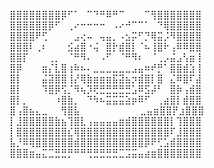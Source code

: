 ⣿⣿⣿⣿⣿⣿⣿⣿⡿⠋⠁⠀⠉⠙⠛⠿⠛⠉⠀⠀⠀⠉⢻⣿⣿⣿⣿⣿⣿⣿
⣿⣿⣿⣿⣿⣿⡿⠋⠀⢀⠔⠒⠒⠒⠒⠀⠠⠔⠚⠉⠉⠁⠀⠙⢿⣿⣿⣿⣿⣿
⣿⣿⣿⣿⠟⢋⠀⠀⠀⠀⣠⢔⠤⠀⢤⣤⡀⠠⣢⡭⠋⡙⢿⣭⡨⠻⣿⣿⣿⣿
⣿⣿⣿⠇⢀⠆⠀⠀⠀⣪⣴⣿⠐⢬⠀⣿⡗⣾⣿⡇⠈⠦⢸⣿⠗⢠⠿⠿⣿⣿
⣿⣿⡏⠀⠀⠀⢀⡀⠀⠈⠛⠻⠄⠀⠠⠋⠀⠈⠛⠻⠆⠀⠈⢀⡠⣬⣠⢣⣶⢸
⣿⡿⠀⠀⠀⣶⡌⣇⣿⢰⠷⠦⠄⣀⣀⣀⣀⣀⣀⣠⣤⠶⠞⡛⠁⣿⣿⣾⣱⢸
⣿⡇⠀⠀⠀⣬⣽⣿⣿⢸⡜⢿⣷⣶⣶⣶⣯⣽⣦⡲⣾⣿⡇⣿⠀⣌⠿⣿⠏⣼
⣿⡇⠀⠀⠀⠹⣿⡿⢫⡈⠻⢦⡹⢟⣛⣛⣛⣛⣛⣡⠿⣫⡼⠃⠀⣿⡷⢠⣾⣿
⣿⡇⡀⠀⠀⠀⠀⠰⣿⣷⡀⠀⠙⠳⠦⣭⣭⣭⣵⡶⠿⠋⠀⢀⣴⣿⡇⣾⣿⣿
⣿⢠⣿⣦⣄⣀⠀⠀⢻⣿⣧⠀⠀⠀⠀⠀⠀⠀⠀⠀ ⣀⣤⣶⣿⣿⡟⣰⣿⣿⣿
⡇⣸⣿⣿⣿⣿⣿⣷⣦⢹⣿⣇⢠⣤⣤⣤⣤⣶⣾⣿⣿⣿⣿⣿⣿⡇⢹⣿⣿⣿
⡇⣿⣿⣿⣿⣿⣿⣿⣿⣎⢿⣿⣿⣿⣿⣿⣿⣿⣿⣿⣿⣿⣿⣿⣿⠏⣸⣿⣿⣿
⣧⡘⠿⢿⣿⣿⣿⣿⣿⣿⣾⣿⣿⣿⣿⣿⣿⣿⣿⣿⣿⡿⠟⢋⣡⣾⣿⣿⣿⣿
⣿⣿⣿⣶⣤⣍⣉⣛⣛⡛⠛⠛⢛⣛⣛⣛⣛⣉⣩⣭⣤⣴⣶⣿⣿⣿⣿⣿⣿⣿

